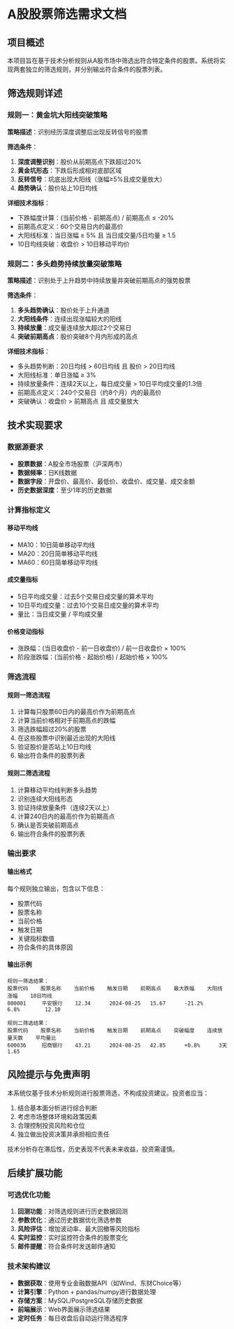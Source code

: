 # A股股票筛选需求文档

## 项目概述
本项目旨在基于技术分析规则从A股市场中筛选出符合特定条件的股票。系统将实现两套独立的筛选规则，并分别输出符合条件的股票列表。

## 筛选规则详述

### 规则一：黄金坑大阳线突破策略

**策略描述**：识别经历深度调整后出现反转信号的股票

**筛选条件**：
1. **深度调整识别**：股价从前期高点下跌超过20%
2. **黄金坑形态**：下跌后形成相对底部区域
3. **反转信号**：坑底出现大阳线（涨幅≥5%且成交量放大）
4. **趋势确认**：股价站上10日均线

**详细技术指标**：
- 下跌幅度计算：(当前价格 - 前期高点) / 前期高点 ≤ -20%
- 前期高点定义：60个交易日内的最高价
- 大阳线标准：当日涨幅 ≥ 5% 且 当日成交量/5日均量 ≥ 1.5
- 10日均线突破：收盘价 > 10日移动平均价

### 规则二：多头趋势持续放量突破策略

**策略描述**：识别处于上升趋势中持续放量并突破前期高点的强势股票

**筛选条件**：
1. **多头趋势确认**：股价处于上升通道
2. **大阳线条件**：连续出现涨幅较大的阳线
3. **持续放量**：成交量连续放大超过2个交易日
4. **突破前期高点**：股价突破8个月内形成的高点

**详细技术指标**：
- 多头趋势判断：20日均线 > 60日均线 且 股价 > 20日均线
- 大阳线标准：单日涨幅 ≥ 3%
- 持续放量条件：连续2天以上，每日成交量 > 10日平均成交量的1.3倍
- 前期高点定义：240个交易日（约8个月）内的最高价
- 突破确认：收盘价 > 前期高点 且 成交量放大

## 技术实现要求

### 数据源要求
- **股票数据**：A股全市场股票（沪深两市）
- **数据频率**：日K线数据
- **数据字段**：开盘价、最高价、最低价、收盘价、成交量、成交金额
- **历史数据深度**：至少1年的历史数据

### 计算指标定义

#### 移动平均线
- MA10：10日简单移动平均线
- MA20：20日简单移动平均线  
- MA60：60日简单移动平均线

#### 成交量指标
- 5日平均成交量：过去5个交易日成交量的算术平均
- 10日平均成交量：过去10个交易日成交量的算术平均
- 量比：当日成交量 / 平均成交量

#### 价格变动指标
- 涨跌幅：(当日收盘价 - 前一日收盘价) / 前一日收盘价 × 100%
- 阶段涨跌幅：(当前价格 - 起始价格) / 起始价格 × 100%

### 筛选流程

#### 规则一筛选流程
1. 计算每只股票60日内的最高价作为前期高点
2. 计算当前价格相对于前期高点的跌幅
3. 筛选跌幅超过20%的股票
4. 在这些股票中识别最近出现的大阳线
5. 验证股价是否站上10日均线
6. 输出符合条件的股票列表

#### 规则二筛选流程
1. 计算移动平均线判断多头趋势
2. 识别连续大阳线形态
3. 验证持续放量条件（连续2天以上）
4. 计算240日内的最高价作为前期高点
5. 确认是否突破前期高点
6. 输出符合条件的股票列表

### 输出要求

#### 输出格式
每个规则独立输出，包含以下信息：
- 股票代码
- 股票名称
- 当前价格
- 触发日期
- 关键指标数值
- 符合条件的具体原因

#### 输出示例
```
规则一筛选结果：
股票代码    股票名称    当前价格    触发日期    前期高点    最大跌幅    大阳线涨幅    10日均线
000001     平安银行    12.34      2024-08-25   15.67      -21.2%     6.8%        12.10

规则二筛选结果：
股票代码    股票名称    当前价格    触发日期    前期高点    突破幅度    连续放量天数    平均量比
600036     招商银行    43.21      2024-08-25   42.85      +0.8%      3天          1.65
```

## 风险提示与免责声明

本系统仅基于技术分析规则进行股票筛选，不构成投资建议。投资者应当：
1. 结合基本面分析进行综合判断
2. 考虑市场整体环境和政策因素
3. 合理控制投资风险和仓位
4. 独立做出投资决策并承担相应责任

技术分析存在滞后性，历史表现不代表未来收益，投资需谨慎。

## 后续扩展功能

### 可选优化功能
1. **回测功能**：对筛选规则进行历史数据回测
2. **参数优化**：通过历史数据优化筛选参数
3. **风险评估**：增加波动率、最大回撤等风险指标
4. **实时监控**：实时监控符合条件的股票变化
5. **邮件提醒**：符合条件时发送邮件通知

### 技术架构建议
- **数据获取**：使用专业金融数据API（如Wind、东财Choice等）
- **计算引擎**：Python + pandas/numpy进行数据处理
- **存储方案**：MySQL/PostgreSQL存储历史数据
- **前端展示**：Web界面展示筛选结果
- **定时任务**：每日收盘后自动运行筛选程序